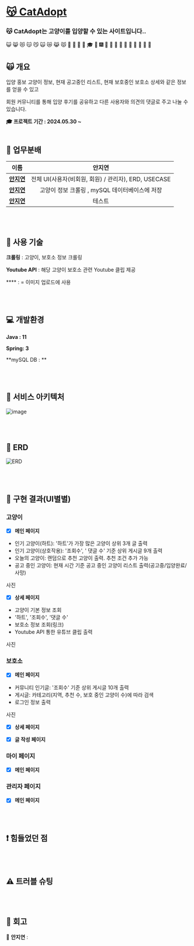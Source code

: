 # [😽 **CatAdopt**](https://www.youtube.com/watch?v=catyoutube임시)
### 😽 CatAdopt는 고양이를 입양할 수 있는 사이트입니다..

 😺 😸 😻 😽 😼 🙀 😿 😹 😾 
 🎍 💝 🎎 🎒 🎓 🎏 🎆 🎇 🎐 🎑 🎃 👻 🎅 🎄 🎁 🔔 🔕

## 🙀 개요
입양 홍보 고양이 정보, 현재 공고중인 리스트, 현재 보호중인 보호소 상세와 같은 정보를 얻을 수 있고

회원 커뮤니티를 통해 입양 후기를 공유하고 다른 사용자와 의견의 댓글로 주고 나눌 수 있습니다.

**🎓 프로젝트 기간 : 2024.05.30 ~**
<br><br>

## 👻 업무분배 
|**이름**|**안지연**|
|:---:|:---:|
|**[안지연]()**|전체 UI(사용자(비회원, 회원) / 관리자), ERD, USECASE|
|**[안지연]()**|고양이 정보 크롤링 , mySQL 데이터베이스에 저장|
|**[안지연]()**|테스트|


<br><br>

## 🎐 사용 기술
**크롤링** : 고양이, 보호소 정보 크롤링

**Youtube API** : 해당 고양이 보호소 관련 Youtube 클립 제공

**** :  = 이미지 업로드에 사용

<br><br>

## 💻 개발환경
**Java : 11**

**Spring: 3**

**mySQL DB : **

<br><br>

## 🎁 서비스 아키텍처
![image]()

<br><br>

## 🎎 ERD
![ERD]()

<br><br>

## 🎯 구현 결과(UI별별)
### 고양이   
- [X] **메인 페이지**   
+ 인기 고양이(하트): '하트'가 가장 많은 고양이 상위 3개 글 출력   
+ 인기 고양이(상호작용): '조회수', ' 댓글 수' 기준 상위 게시글 9개 출력   
+ 오늘의 고양이: 랜덤으로 추천 고양이 출력. 추천 조건 추가 가능  
+ 공고 중인 고양이: 현재 시간 기준 공고 중인 고양이 리스트 출력(공고중/입양완료/사망)
   <p>
사진
     </p>

- [X] **상세 페이지**   
+ 고양이 기본 정보 조회   
+ '하트', '조회수', '댓글 수'   
+ 보호소 정보 조회(링크)
+ Youtube API 통한 유튜브 클립 출력
     <p>    
사진
     </p>
   
### 보호소 
- [X] **메인 페이지**   
+ 커뮤니티 인기글: '조회수' 기준 상위 게시글 10개 출력   
+ 게시글: 카테고리(지역, 추천 수, 보호 중인 고양이 수)에 따라 검색   
+ 로그인 정보 출력  
     <p>    
사진
     </p>

- [X] **상세 페이지**   

     <p>    

     </p>

- [X] **글 작성 페이지**   


### **마이 페이지**
- [X] **메인 페이지**

<div>

</div>

### **관리자 페이지**
- [X] **메인 페이지**

<div>

</div>   

<br><br>

## ❗️ 힘들었던 점


<br><br>

## ⚠️ 트러블 슈팅

<br><br>

## 💬 회고
🙂 **안지연** : 
<br><br>


<br><br>
